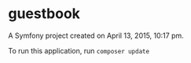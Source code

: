 guestbook
=========

A Symfony project created on April 13, 2015, 10:17 pm.

To run this application, run ``composer update``
